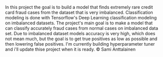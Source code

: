 In this project the goal is to build a model that finds extremely rare credit card fraud cases from the dataset that is very imbalanced. Classification modeling is done with Tensorflow's Deep Learning classification modeling on imbalanced datasets. The project's main goal is to make a model that can classify accurately fraud cases from normal cases on imbalanced data set. Due to imbalanced dataset models accuracy is very high, which does not mean much, but the goal is to get true positives as low as possible and then lowering false positives. I'm currently building hyperparameter tuner and i'll update thise project when it is ready.
© Sami Anttalainen
